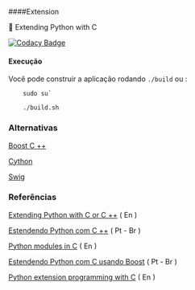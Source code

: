 
####Extension

:space_invader: Extending Python with C

[![Codacy Badge](https://api.codacy.com/project/badge/Grade/f70050bbe97744c0ac5e798800e9d010)](https://www.codacy.com/app/Sphinxs/Extension?utm_source=github.com&amp;utm_medium=referral&amp;utm_content=Sphinxs/Extension&amp;utm_campaign=Badge_Grade)

#### Execução

Você pode construir a aplicação rodando `./build` ou :

```shell
    sudo su`

    ./build.sh
```

### Alternativas

[Boost C ++](http://www.boost.org/doc/libs/1_39_0/libs/python/doc/index.html)

[Cython](http://cython.org/)

[Swig](https://github.com/swig/swig)


### Referências

[Extending Python with C or C ++](https://docs.python.org/2/extending/extending.html) ( En )

[Estendendo Python com C ++](https://imasters.com.br/linguagens/py/estendendo-python-com-c/?trace=1519021197&source=single) ( Pt - Br )

[Python modules in C](http://dan.iel.fm/posts/python-c-extensions/) ( En )

[Estendendo Python com C usando Boost](http://www.revistabw.com.br/revistabw/extendendo-python-com-c-usando-boost/) ( Pt - Br )

[Python extension programming with C](https://www.tutorialspoint.com/python/python_further_extensions.htm) ( En )
